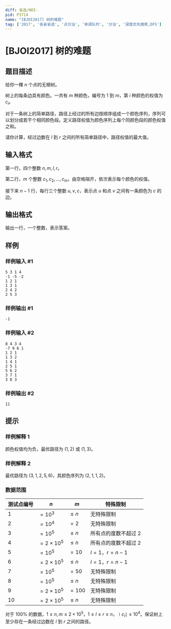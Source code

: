 ```yaml
---
diff: 省选/NOI-
pid: P3714
name: "[BJOI2017] 树的难题"
tag: ['2017', '各省省选', '点分治', '单调队列', '分治', '深度优先搜索,DFS']
---
```

# [BJOI2017] 树的难题
## 题目描述

给你一棵 $n$ 个点的无根树。

树上的每条边具有颜色。一共有 $m$ 种颜色，编号为 $1$ 到 $m$，第 $i$ 种颜色的权值为 $c_i$。

对于一条树上的简单路径，路径上经过的所有边按顺序组成一个颜色序列，序列可以划分成若干个相同颜色段。定义路径权值为颜色序列上每个同颜色段的颜色权值之和。

请你计算，经过边数在 $l$ 到 $r$ 之间的所有简单路径中，路径权值的最大值。
## 输入格式

第一行，四个整数 $n, m, l, r$。

第二行，$m$ 个整数 $c_1, c_2, \ldots, c_m$，由空格隔开，依次表示每个颜色的权值。

接下来 $n-1$ 行，每行三个整数 $u, v, c$，表示点 $u$ 和点 $v$ 之间有一条颜色为 $c$ 的边。
## 输出格式

输出一行，一个整数，表示答案。

## 样例

### 样例输入 #1
```
5 3 1 4
-1 -5 -2
1 2 1
1 3 1
2 4 2
2 5 3
```
### 样例输出 #1
```
-1
```
### 样例输入 #2
```
8 4 3 4
-7 9 6 1
1 2 1
1 3 2
1 4 1
2 5 1
5 6 2
3 7 1
3 8 3
```
### 样例输出 #2
```
11
```
## 提示

### 样例解释 1
颜色权值均为负，最优路径为 $(1, 2)$ 或 $(1, 3)$。

### 样例解释 2
最优路径为 $(3, 1, 2, 5, 6)$，其颜色序列为 $(2, 1, 1, 2)$。

### 数据范围
| 测试点编号 | $n$ | $m$ | 特殊限制 |
|-|-|-|-|
| $1$ | $=10^3$ | $\le n$ | 无特殊限制 |
| $2$ | $=10^4$ | $=2$ | 无特殊限制 |
| $3$ | $=10^5$ | $\le n$ | 所有点的度数不超过 $2$ |
| $4$ | $=2\times10^5$ | $\le n$ | 所有点的度数不超过 $2$ |
| $5$ | $=10^5$ | $=10$ | $l=1$，$r=n-1$ |
| $6$ | $=2\times10^5$ | $\le n$ | $l=1$，$r=n-1$ |
| $7$ | $=10^5$ | $=50$ | 无特殊限制 |
| $8$ | $=10^5$ | $\le n$ | 无特殊限制 |
| $9$ | $=2\times 10^5$ | $=100$ | 无特殊限制 |
| $10$ | $=2\times 10^5$ | $\le n$ | 无特殊限制 |

对于 $100\%$ 的数据，$1 \leq n, m \leq 2 \times 10^5$，$1 \leq l \leq r \leq n$，$\mid c_i \mid \leq 10^4$。保证树上至少存在一条经过边数在 $l$ 到 $r$ 之间的路径。
